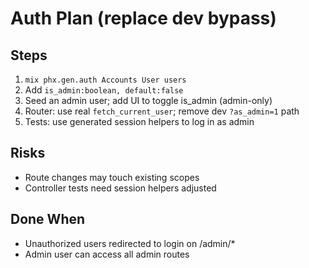 # Auth Plan (replace dev bypass)

## Steps
1) `mix phx.gen.auth Accounts User users`
2) Add `is_admin:boolean, default:false`
3) Seed an admin user; add UI to toggle is_admin (admin-only)
4) Router: use real `fetch_current_user`; remove dev `?as_admin=1` path
5) Tests: use generated session helpers to log in as admin

## Risks
- Route changes may touch existing scopes
- Controller tests need session helpers adjusted

## Done When
- Unauthorized users redirected to login on /admin/*
- Admin user can access all admin routes
